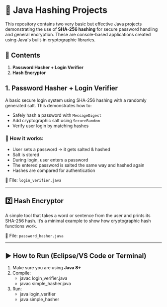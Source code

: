 # 🔐 Java Hashing Projects

This repository contains two very basic but effective Java projects demonstrating the use of **SHA-256 hashing** for secure password handling and general encryption. These are console-based applications created using Java's built-in cryptographic libraries.

## 📁 Contents

1. **Password Hasher + Login Verifier**
2. **Hash Encryptor**


## 1️. Password Hasher + Login Verifier

A basic secure login system using SHA-256 hashing with a randomly generated salt. This demonstrates how to:

- Safely hash a password with `MessageDigest`
- Add cryptographic salt using `SecureRandom`
- Verify user login by matching hashes

### 🔧 How it works:
- User sets a password → it gets salted & hashed
- Salt is stored
- During login, user enters a password
- The entered password is salted the same way and hashed again
- Hashes are compared for authentication

📂 File: `login_verifier.java`

---

## 2️⃣ Hash Encryptor

A simple tool that takes a word or sentence from the user and prints its SHA-256 hash. It’s a minimal example to show how cryptographic hash functions work.

📂 File: `password_hasher.java` 

---

## ▶️ How to Run (Eclipse/VS Code or Terminal)

1. Make sure you are using **Java 8+**
2. Compile:
   - javac login_verifier.java
   - javac simple_hasher.java
4. Run:
   - java login_verifier
   - java simple_hasher



